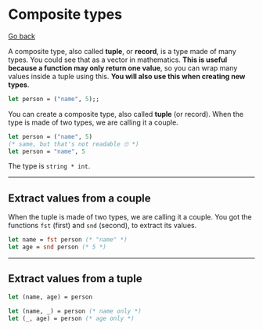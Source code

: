 # Composite types

[Go back](../index.md#intermediary-concepts)

A composite type, also called **tuple**, or **record**, is a type made of many types. You could see that as a vector in mathematics. **This is useful because a function may only return one value**, so you can wrap many values inside a tuple using this. **You will also use this when creating new types**.

```ocaml
let person = ("name", 5);;
```

You can create a composite type, also called **tuple** (or record). When the type is made of two types, we are calling it a couple.

```ocaml
let person = ("name", 5)
(* same, but that's not readable 🙄 *)
let person = "name", 5
```

The type is `string * int`.

<hr class="sl">

## Extract values from a couple

When the tuple is made of two types, we are calling it a couple. You got the functions `fst` (first) and `snd` (second), to extract its values.

```ocaml
let name = fst person (* "name" *)
let age = snd person (* 5 *)
```

<hr class="sl">

## Extract values from a tuple

```ocaml
let (name, age) = person

let (name, _) = person (* name only *)
let (_, age) = person (* age only *)
```